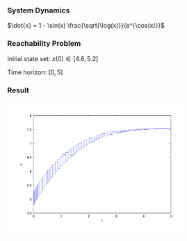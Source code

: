 ### System Dynamics

$\dot{x} = 1 - \sin(x) \frac{\sqrt{\log(x)}}{e^{\cos(x)}}$



### Reachability Problem

Initial state set: $x(0) \in [4.8,5.2]$

Time horizon: $[0,5]$


### Result

<img src='../../../images/benchmarks/simple.png' width='400'>
